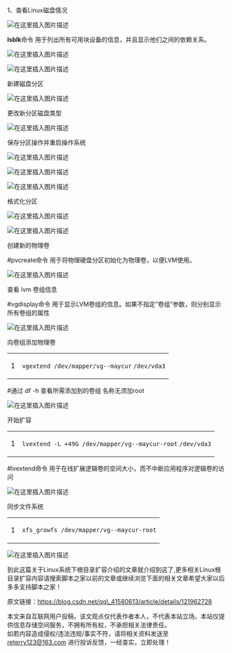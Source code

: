 


1、查看Linux磁盘情况

![在这里插入图片描述](https://img.jbzj.com/file_images/article/202112/202112170833301.png)

**lsblk**命令 用于列出所有可用块设备的信息，并且显示他们之间的依赖关系。

![在这里插入图片描述](https://img.jbzj.com/file_images/article/202112/202112170833302.png)

![在这里插入图片描述](https://img.jbzj.com/file_images/article/202112/202112170833303.png)

新建磁盘分区

![在这里插入图片描述](https://img.jbzj.com/file_images/article/202112/202112170833314.png)

更改新分区磁盘类型

![在这里插入图片描述](https://img.jbzj.com/file_images/article/202112/202112170833315.png)

保存分区操作并重启操作系统

![在这里插入图片描述](https://img.jbzj.com/file_images/article/202112/202112170833316.png)

![在这里插入图片描述](https://img.jbzj.com/file_images/article/202112/202112170833327.png)

![在这里插入图片描述](https://img.jbzj.com/file_images/article/202112/202112170833328.png)

格式化分区

![在这里插入图片描述](https://img.jbzj.com/file_images/article/202112/202112170833329.png)

![在这里插入图片描述](https://img.jbzj.com/file_images/article/202112/2021121708333210.png)

创建新的物理卷

#pvcreate命令 用于将物理硬盘分区初始化为物理卷，以便LVM使用。

![在这里插入图片描述](https://img.jbzj.com/file_images/article/202112/2021121708333211.png)

查看 lvm 卷组信息

#vgdisplay命令 用于显示LVM卷组的信息。如果不指定”卷组”参数，则分别显示所有卷组的属性

![在这里插入图片描述](https://img.jbzj.com/file_images/article/202112/2021121708333312.png)

向卷组添加物理卷

<table><tbody><tr><td><p>1</p></td><td><div><p><code>vgextend </code><code>/dev/mapper/vg--maycur</code> <code>/dev/vda3</code></p></div></td></tr></tbody></table>

  
#通过 df -h 查看所需添加到的卷组 名称无须加root

![在这里插入图片描述](https://img.jbzj.com/file_images/article/202112/2021121708333313.png)

开始扩容

<table><tbody><tr><td><p>1</p></td><td><div><p><code>lvextend -L +49G </code><code>/dev/mapper/vg--maycur-root</code> <code>/dev/vda3</code></p></div></td></tr></tbody></table>

#lvextend命令 用于在线扩展逻辑卷的空间大小，而不中断应用程序对逻辑卷的访问

![在这里插入图片描述](https://img.jbzj.com/file_images/article/202112/2021121708333314.png)

同步文件系统

<table><tbody><tr><td><p>1</p></td><td><div><p><code>xfs_growfs </code><code>/dev/mapper/vg--maycur-root</code></p></div></td></tr></tbody></table>

![在这里插入图片描述](https://img.jbzj.com/file_images/article/202112/2021121708333315.png)

到此这篇关于Linux系统下根目录扩容介绍的文章就介绍到这了,更多相关Linux根目录扩容内容请搜索脚本之家以前的文章或继续浏览下面的相关文章希望大家以后多多支持脚本之家！

原文链接：https://blog.csdn.net/qq\_41580613/article/details/121962728

本文来自互联网用户投稿，该文观点仅代表作者本人，不代表本站立场。本站仅提供信息存储空间服务，不拥有所有权，不承担相关法律责任。  
如若内容造成侵权/违法违规/事实不符，请将相关资料发送至 reterry123@163.com 进行投诉反馈，一经查实，立即处理！

